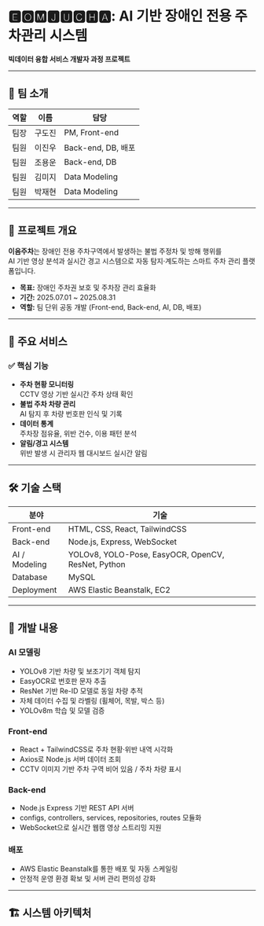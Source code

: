 # 🅴🅾🅼🅹🆄🅲🅷🅰: AI 기반 장애인 전용 주차관리 시스템

**빅데이터 융합 서비스 개발자 과정 프로젝트**

---

## 👥 팀 소개

| 역할 | 이름 | 담당 |
|------|------|------|
| 팀장 | 구도진 | PM, Front-end |
| 팀원 | 이진우 | Back-end, DB, 배포 |
| 팀원 | 조용운 | Back-end, DB |
| 팀원 | 김미지 | Data Modeling |
| 팀원 | 박재현 | Data Modeling |

---

## 📌 프로젝트 개요

**이음주차**는 장애인 전용 주차구역에서 발생하는 불법 주정차 및 방해 행위를  
AI 기반 영상 분석과 실시간 경고 시스템으로 자동 탐지·계도하는 스마트 주차 관리 플랫폼입니다.

- **목표:** 장애인 주차권 보호 및 주차장 관리 효율화  
- **기간:** 2025.07.01 ~ 2025.08.31  
- **역할:** 팀 단위 공동 개발 (Front-end, Back-end, AI, DB, 배포)

---

## 🚀 주요 서비스

### ✅ 핵심 기능
- **주차 현황 모니터링**  
  CCTV 영상 기반 실시간 주차 상태 확인
- **불법 주차 차량 관리**  
  AI 탐지 후 차량 번호판 인식 및 기록
- **데이터 통계**  
  주차장 점유율, 위반 건수, 이용 패턴 분석
- **알림/경고 시스템**  
  위반 발생 시 관리자 웹 대시보드 실시간 알림

---

## 🛠️ 기술 스택

| 분야 | 기술 |
|------|------|
| Front-end | HTML, CSS, React, TailwindCSS |
| Back-end | Node.js, Express, WebSocket |
| AI / Modeling | YOLOv8, YOLO-Pose, EasyOCR, OpenCV, ResNet, Python |
| Database | MySQL |
| Deployment | AWS Elastic Beanstalk, EC2 |

---

## 🧩 개발 내용

### AI 모델링
- YOLOv8 기반 차량 및 보조기기 객체 탐지  
- EasyOCR로 번호판 문자 추출  
- ResNet 기반 Re-ID 모델로 동일 차량 추적  
- 자체 데이터 수집 및 라벨링 (휠체어, 목발, 박스 등)  
- YOLOv8m 학습 및 모델 검증  

### Front-end
- React + TailwindCSS로 주차 현황·위반 내역 시각화  
- Axios로 Node.js 서버 데이터 조회  
- CCTV 이미지 기반 주차 구역 비어 있음 / 주차 차량 표시  

### Back-end
- Node.js Express 기반 REST API 서버  
- configs, controllers, services, repositories, routes 모듈화  
- WebSocket으로 실시간 웹캠 영상 스트리밍 지원  

### 배포
- AWS Elastic Beanstalk를 통한 배포 및 자동 스케일링  
- 안정적 운영 환경 확보 및 서버 관리 편의성 강화

---

## 🏗️ 시스템 아키텍처

